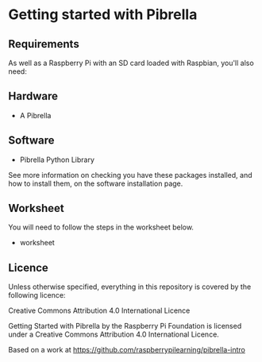 # Getting started with Pibrella 

## Requirements

As well as a Raspberry Pi with an SD card loaded with Raspbian, you'll also need:

## Hardware

- A Pibrella

## Software

- Pibrella Python Library

See more information on checking you have these packages installed, and how to install them, on the software installation page.

## Worksheet

You will need to follow the steps in the worksheet below.

- worksheet

## Licence

Unless otherwise specified, everything in this repository is covered by the following licence:

Creative Commons Attribution 4.0 International Licence

Getting Started with Pibrella by the Raspberry Pi Foundation is licensed under a Creative Commons Attribution 4.0 International Licence.

Based on a work at https://github.com/raspberrypilearning/pibrella-intro
